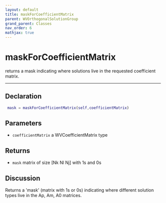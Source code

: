 ```yaml
---
layout: default
title: maskForCoefficientMatrix
parent: WVOrthogonalSolutionGroup
grand_parent: Classes
nav_order: 6
mathjax: true
---
```


#  maskForCoefficientMatrix

returns a mask indicating where solutions live in the requested coefficient matrix.


---

## Declaration
```matlab
 mask = maskForCoefficientMatrix(self,coefficientMatrix)
```
## Parameters
+ `coefficientMatrix`  a WVCoefficientMatrix type

## Returns
+ `mask`  matrix of size [Nk Nl Nj] with 1s and 0s

## Discussion

  Returns a 'mask' (matrix with 1s or 0s) indicating where
  different solution types live in the Ap, Am, A0 matrices.
 
        
